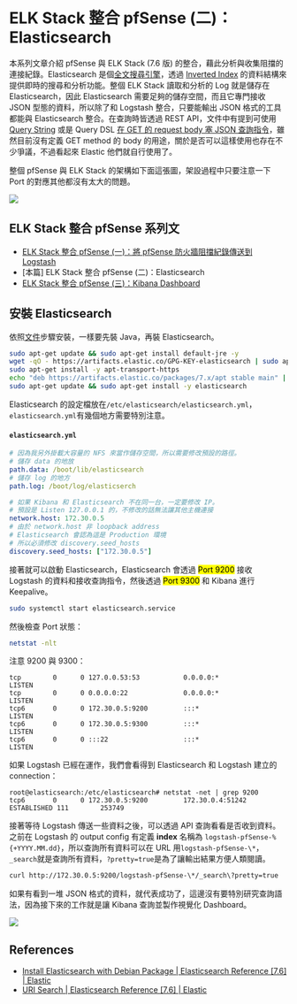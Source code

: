 # ELK Stack 整合 pfSense (二)：Elasticsearch



本系列文章介紹 pfSense 與 ELK Stack (7.6 版) 的整合，藉此分析與收集阻擋的連接紀錄。Elasticsearch 是個[全文搜尋引擎](https://zh.wikipedia.org/wiki/全文檢索)，透過 [Inverted Index](https://en.wikipedia.org/wiki/Inverted_index) 的資料結構來提供即時的搜尋和分析功能。整個 ELK Stack 讀取和分析的 Log 就是儲存在 Elasticsearch，因此 Elasticsearch 需要足夠的儲存空間，而且它專門接收 JSON 型態的資料，所以除了和 Logstash 整合，只要能輸出 JSON 格式的工具都能與 Elasticsearch 整合。在查詢時皆透過 REST API，文件中有提到可使用 [Query String](https://www.elastic.co/guide/en/elasticsearch/reference/current/search-uri-request.html) 或是 Query DSL [在 GET 的 request body 塞 JSON 查詢指令](https://www.elastic.co/guide/en/elasticsearch/reference/current/search-request-body.html)，雖然目前沒有定義 GET method 的 body 的用途，關於是否可以這樣使用也存在不少爭議，不過看起來 Elastic 他們就自行使用了。

整個 pfSense 與 ELK Stack 的架構如下面這張圖，架設過程中只要注意一下 Port 的對應其他都沒有太大的問題。

![](https://i.imgur.com/yMAxVaB.png)

## ELK Stack 整合 pfSense 系列文
- [ELK Stack 整合 pfSense (一)：將 pfSense 防火牆阻擋紀錄傳送到 Logstash](/posts/infra/sending-logs-from-pfsense-2-logstash.html)
- [本篇] ELK Stack 整合 pfSense (二)：Elasticsearch
- [ELK Stack 整合 pfSense (三)：Kibana Dashboard](/posts/infra/monitoring-pfsense-via-kibana.html)

## 安裝 Elasticsearch
依照[文件](https://www.elastic.co/guide/en/elasticsearch/reference/current/deb.html#deb-repo)步驟安裝，一樣要先裝 Java，再裝 Elasticsearch。

```bash
sudo apt-get update && sudo apt-get install default-jre -y
wget -qO - https://artifacts.elastic.co/GPG-KEY-elasticsearch | sudo apt-key add -
sudo apt-get install -y apt-transport-https
echo "deb https://artifacts.elastic.co/packages/7.x/apt stable main" | sudo tee -a /etc/apt/sources.list.d/elastic-7.x.list
sudo apt-get update && sudo apt-get install -y elasticsearch
```

Elasticsearch 的設定檔放在`/etc/elasticsearch/elasticsearch.yml`，`elasticsearch.yml`有幾個地方需要特別注意。
#### `elasticsearch.yml`
```yaml
# 因為我另外掛載大容量的 NFS 來當作儲存空間，所以需要修改預設的路徑。
# 儲存 data 的地放
path.data: /boot/lib/elasticsearch
# 儲存 log 的地方
path.log: /boot/log/elasticserch

# 如果 Kibana 和 Elasticsearch 不在同一台，一定要修改 IP。
# 預設是 Listen 127.0.0.1 的，不修改的話無法讓其他主機連接
network.host: 172.30.0.5
# 由於 network.host 非 loopback address
# Elasticsearch 會認為這是 Production 環境
# 所以必須修改 discovery.seed_hosts
discovery.seed_hosts: ["172.30.0.5"]
```

接著就可以啟動 Elasticsearch，Elasticsearch 會透過 <mark>Port 9200</mark> 接收 Logstash 的資料和接收查詢指令，然後透過 <mark>Port 9300</mark> 和 Kibana 進行 Keepalive。

```bash
sudo systemctl start elasticsearch.service
```

然後檢查 Port 狀態：
```bash
netstat -nlt
```
注意 9200 與 9300：
```
tcp        0      0 127.0.0.53:53           0.0.0.0:*               LISTEN
tcp        0      0 0.0.0.0:22              0.0.0.0:*               LISTEN
tcp6       0      0 172.30.0.5:9200         :::*                    LISTEN
tcp6       0      0 172.30.0.5:9300         :::*                    LISTEN
tcp6       0      0 :::22                   :::*                    LISTEN
```

如果 Logstash 已經在運作，我們會看得到 Elasticsearch 和 Logstash 建立的 connection：
```
root@elasticsearch:/etc/elasticsearch# netstat -net | grep 9200
tcp6       0      0 172.30.0.5:9200         172.30.0.4:51242        ESTABLISHED 111        253749
```
接著等待 Logstash 傳送一些資料之後，可以透過 API 查詢看看是否收到資料。之前在 Logstash 的 output config 有定義 **index** 名稱為 `logstash-pfSense-%{+YYYY.MM.dd}`，所以查詢所有資料可以在 URL 用`logstash-pfSense-\*`，`_search`就是查詢所有資料，`?pretty=true`是為了讓輸出結果方便人類閱讀。

```bash
curl http://172.30.0.5:9200/logstash-pfSense-\*/_search\?pretty=true
```

如果有看到一堆 JSON 格式的資料，就代表成功了，這邊沒有要特別研究查詢語法，因為接下來的工作就是讓 Kibana 查詢並製作視覺化 Dashboard。

![](https://i.imgur.com/Mj39JDh.png)

## References
- [Install Elasticsearch with Debian Package | Elasticsearch Reference [7.6] | Elastic](https://www.elastic.co/guide/en/elasticsearch/reference/current/deb.html)
- [URI Search | Elasticsearch Reference [7.6] | Elastic](https://www.elastic.co/guide/en/elasticsearch/reference/current/search-uri-request.html)


